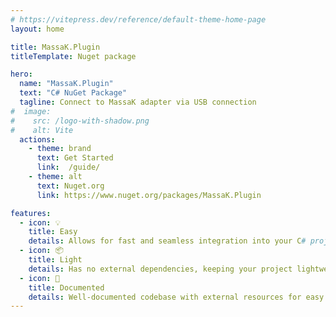 ```yaml
---
# https://vitepress.dev/reference/default-theme-home-page
layout: home

title: MassaK.Plugin
titleTemplate: Nuget package

hero:
  name: "MassaK.Plugin"
  text: "C# NuGet Package"
  tagline: Connect to MassaK adapter via USB connection
#  image:
#    src: /logo-with-shadow.png
#    alt: Vite
  actions:
    - theme: brand
      text: Get Started
      link:  /guide/
    - theme: alt
      text: Nuget.org
      link: https://www.nuget.org/packages/MassaK.Plugin

features:
  - icon: 💡
    title: Easy
    details: Allows for fast and seamless integration into your C# projects.
  - icon: 📦
    title: Light
    details: Has no external dependencies, keeping your project lightweight and efficient.
  - icon: 🔑
    title: Documented
    details: Well-documented codebase with external resources for easy understanding.
---
```


